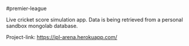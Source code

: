 #premier-league

Live cricket score simulation app. Data is being retrieved from a personal sandbox mongolab database.

Project-link: https://ipl-arena.herokuapp.com/